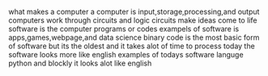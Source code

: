 what makes a computer a computer is input,storage,processing,and output
computers work through circuits and logic
circuits make ideas come to life 
software is the computer programs or codes exampels of software is apps,games,webpage,and data science 
binary code is the most basic form of software but its the oldest and it takes alot of time to process 
today the software looks more like english 
examples of todays software languge python and blockly it looks alot like english 
